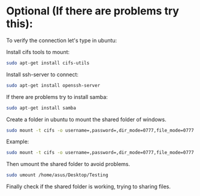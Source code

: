 # Optional (If there are problems try this):
To verify the connection let's type in ubuntu:

Install cifs tools to mount:
```bash
sudo apt-get install cifs-utils
```
Install ssh-server to connect:
```bash
sudo apt-get install openssh-server
```
If there are problems try to install samba:
```bash
sudo apt-get install samba
```
Create a folder in ubuntu to mount the shared folder of windows.
```bash
sudo mount -t cifs -o username=,password=,dir_mode=0777,file_mode=0777 //[IP_address]/[Name of the shared folder] [Path of the folder in ubuntu]
```
Example:
```bash
sudo mount -t cifs -o username=,password=,dir_mode=0777,file_mode=0777 //192.168.2.244/Testing /home/asus/Desktop/Test
```
Then umount the shared folder to avoid problems.
```bash
sudo umount /home/asus/Desktop/Testing 
```
Finally check if the shared folder is working, trying to sharing files.
